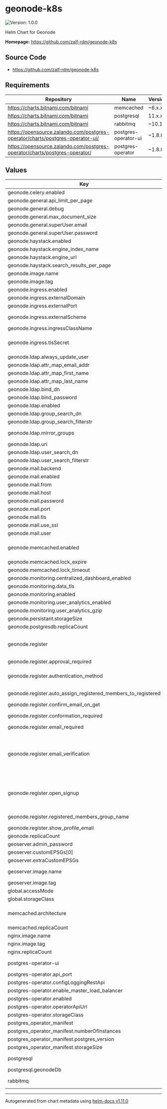 # geonode-k8s

![Version: 1.0.0](https://img.shields.io/badge/Version-1.0.0-informational?style=flat-square)

Helm Chart for Geonode

**Homepage:** <https://github.com/zalf-rdm/geonode-k8s>

## Source Code

* <https://github.com/zalf-rdm/geonode-k8s>

## Requirements

| Repository | Name | Version |
|------------|------|---------|
| https://charts.bitnami.com/bitnami | memcached | ~6.x.x |
| https://charts.bitnami.com/bitnami | postgresql | 11.x.x |
| https://charts.bitnami.com/bitnami | rabbitmq | ~10.1.7 |
| https://opensource.zalando.com/postgres-operator/charts/postgres-operator-ui/ | postgres-operator-ui | ~1.8.0 |
| https://opensource.zalando.com/postgres-operator/charts/postgres-operator/ | postgres-operator | ~1.8.0 |

## Values

| Key | Type | Default | Description |
|-----|------|---------|-------------|
| geonode.celery.enabled | bool | `false` |  |
| geonode.general.api_limit_per_page | int | `1000` | to describe |
| geonode.general.debug | bool | `false` | django debug mode |
| geonode.general.max_document_size | int | `10` | max upload document size in MB |
| geonode.general.superUser.email | string | `"support@example.com"` | admin user password |
| geonode.general.superUser.password | string | `"geonode"` | admin panel password |
| geonode.haystack.enabled | bool | `false` | enable hystack |
| geonode.haystack.engine_index_name | string | `"haystack"` | hystack index name |
| geonode.haystack.engine_url | string | `"http://elasticsearch:9200/"` | hystack url |
| geonode.haystack.search_results_per_page | string | `"200"` | hystack results per page |
| geonode.image.name | string | `"zalf/geonode"` | used geonode image |
| geonode.image.tag | string | `"latest"` | tag of used geonode image |
| geonode.ingress.enabled | bool | `true` | enables external access  |
| geonode.ingress.externalDomain | string | `"geonode"` | external ingress hostname  |
| geonode.ingress.externalPort | int | `80` | external ingress port |
| geonode.ingress.externalScheme | string | `"http"` | external ingress schema. if set to https ingress tls is used. Loading tls certificate via tls-secret options Available options: (http|https) |
| geonode.ingress.ingressClassName | string | `nil` | define kubernetes ingress class for geonode ingress |
| geonode.ingress.tlsSecret | string | `"geonode-tls-secret"` | tls certificate for geonode ingress https://kubernetes.io/docs/tasks/tls/managing-tls-in-a-cluster/. is used when geonode.ingress.externalScheme is set to https |
| geonode.ldap.always_update_user | bool | `true` | always update local user database from ldap |
| geonode.ldap.attr_map_email_addr | string | `"mailPrimaryAddress"` | email attribute used from ldap  |
| geonode.ldap.attr_map_first_name | string | `"givenName"` | given name attribute used from ldap |
| geonode.ldap.attr_map_last_name | string | `"sn"` | last name attribute used from ldap |
| geonode.ldap.bind_dn | string | `"CN=Users,DC=ad,DC=example,DC=com"` | ldap user bind dn |
| geonode.ldap.bind_password | string | `"password"` | ldap password |
| geonode.ldap.enabled | bool | `false` | enable ldap AUTHENTICATION_BACKENDS in DJANGO Geonode |
| geonode.ldap.group_search_dn | string | `"OU=Groups,DC=ad,DC=example,DC=com"` | ldap group search dn |
| geonode.ldap.group_search_filterstr | string | `"(objectClass=group)"` | ldap group filterstr |
| geonode.ldap.mirror_groups | bool | `true` | Mirror groups with ldap (see https://docs.geonode.org/en/master/advanced/contrib/index.html) |
| geonode.ldap.uri | string | `"ldap://example.com"` | ldap uri |
| geonode.ldap.user_search_dn | string | `"OU=User,DC=ad,DC=example,DC=com"` | ldap user search dn |
| geonode.ldap.user_search_filterstr | string | `"(sAMAccountName=%(user)s)"` | ldap user filterstr |
| geonode.mail.backend | string | `"django.core.mail.backends.smtp.EmailBackend"` | set mail backend in geonode settings |
| geonode.mail.enabled | bool | `false` | enables mail configuration for geonode |
| geonode.mail.from | string | `"changeme@web.de"` | define from mail-addr  |
| geonode.mail.host | string | `"smtp.gmail.com"` | set mail host for genode mail |
| geonode.mail.password | string | `"changeme"` | set password for mailuser in geonode |
| geonode.mail.port | string | `"587"` | mail port fo geonode mail |
| geonode.mail.tls | bool | `true` | activate tls for geonode mail (only tls or ssl can be true not both) |
| geonode.mail.use_ssl | bool | `false` | enable ssl for geonode mail (only tls or ssl can be true not both) |
| geonode.mail.user | string | `"changeme"` | define mail user to send mails from |
| geonode.memcached.enabled | bool | `false` | enable memcache, this will spawn one or more seperate memcache container(s) and configure django geonode repsectivly. Dynamic caching (see https://docs.djangoproject.com/en/4.0/topics/cache/) |
| geonode.memcached.lock_expire | string | `"3600"` | memcached lock expire time |
| geonode.memcached.lock_timeout | string | `"10"` | memcached lock timeout |
| geonode.monitoring.centralized_dashboard_enabled | bool | `false` |  |
| geonode.monitoring.data_tls | int | `365` |  |
| geonode.monitoring.enabled | bool | `false` |  |
| geonode.monitoring.user_analytics_enabled | bool | `true` |  |
| geonode.monitoring.user_analytics_gzip | bool | `true` |  |
| geonode.persistant.storageSize | string | `"2Gi"` | size of persistant geonode storage |
| geonode.postgresdb.replicaCount | int | `1` |  |
| geonode.register | object | `{"approval_required":false,"authentication_method":"user_email","auto_assign_registered_members_to_registered":true,"confirm_email_on_get":true,"conformation_required":true,"email_required":true,"email_verification":"mandatory","open_signup":true,"registered_members_group_name":null,"show_profile_email":true}` | Find docs for register values under: - https://docs.geonode.org/en/3.3.x/basic/settings/index.html  - https://github.com/pinax/django-user-accounts/blob/master/docs/settings.rst |  - https://django-allauth.readthedocs.io/en/latest/configuration.html |
| geonode.register.approval_required | bool | `false` | approve given email with registration |
| geonode.register.authentication_method | string | `"user_email"` | Specifies the login method to use – whether the user logs in by entering their username, e-mail address, or either one of both. Setting this to “email” requires email_required=True |
| geonode.register.auto_assign_registered_members_to_registered | bool | `true` | if set to True new registered user will be add to defined group in registered_members_group_name |
| geonode.register.confirm_email_on_get | bool | `true` | send confirm email on get |
| geonode.register.conformation_required | bool | `true` | If True, new user accounts will be created as inactive. The user must use the activation link to activate his account. |
| geonode.register.email_required | bool | `true` | set email as required for registration |
| geonode.register.email_verification | string | `"mandatory"` | enable email verification Determines the e-mail verification method during signup – choose one of "mandatory", "optional", or "none". Setting this to “mandatory” requires email_required to be True When set to “mandatory” the user is blocked from logging in until the email address is verified. Choose “optional” or “none” to allow logins with an unverified e-mail address. In case of “optional”, the e-mail verification mail is still sent, whereas in case of “none” no e-mail verification mails are sent. |
| geonode.register.open_signup | bool | `true` | allow user registration on geonode Default: True If True, creation of new accounts is allowed. When the signup view is called, the template account/signup.html will be displayed, usually showing a form to collect the new user data. If False, creation of new accounts is disabled. When the signup view is called, the template account/signup_closed.html will be displayed. |
| geonode.register.registered_members_group_name | string | `nil` | group name to add new registered users to, requires auto_assign_registered_members_to_registered: True.  |
| geonode.register.show_profile_email | bool | `true` | show email addr in profile view |
| geonode.replicaCount | int | `1` | number of geonode replicas (! not working properly yet) |
| geoserver.admin_password | string | `"geoserver"` | geoserver admin password |
| geoserver.customEPSGs[0] | string | `"1=PROJCS[\"TM_Rwanda\",GEOGCS[\"GCS_ITRF_2005\",DATUM[\"D_ITRF_2005\",SPHEROID[\"GRS_1980\",6378137.0,298.257222101]],PRIMEM[\"Greenwich\",0.0],UNIT[\"Degree\",0.0174532925199433]],PROJECTION[\"Transverse_Mercator\"],PARAMETER[\"False_Easting\",500000.0],PARAMETER[\"False_Northing\",5000000.0],PARAMETER[\"Central_Meridian\",30.0],PARAMETER[\"Scale_Factor\",0.9999],PARAMETER[\"Latitude_Of_Origin\",0.0],UNIT[\"Meter\",1.0]]"` |  |
| geoserver.extraCustomEPSGs | list | `[]` |  |
| geoserver.image.name | string | `"zalf/geoserver"` | geoserver image docker image (default in zalf namespace because geonode one was not up to date) |
| geoserver.image.tag | string | `"2.19.6"` | geoserver docker image tag |
| global.accessMode | string | `"ReadWriteMany"` | storage access mode used by helm dependency pvc |
| global.storageClass | string | `nil` | storageClass used by helm dependencies pvc |
| memcached.architecture | string | `"high-availability"` | memcached replica. Loadbalanaced via kubernetes. (only one entry in django settings.py) im memcached is activated under geonode.memcached.enabled this takes place |
| memcached.replicaCount | int | `1` |  |
| nginx.image.name | string | `"nginx"` | nginx docker image |
| nginx.image.tag | string | `"1.20"` | nginx docker image tag |
| nginx.replicaCount | int | `1` | nginx container replicas |
| postgres-operator-ui | object | `{"enabled":true,"envs":null,"ingress":{"enabled":false,"hosts":[{"host":"postgres-ui","paths":[""]}],"ingressClassName":"nginx"},"operatorApiUrl":"http://{{ $.Release.Name }}-postgres-operator:8080","replicaCount":1,"service":{"port":80,"type":"ClusterIP"}}` | VALUES DEFINITION: https://github.com/zalando/postgres-operator/blob/master/charts/postgres-operator-ui/values.yaml |
| postgres-operator.api_port | int | `8080` | REST API listener listens to this port |
| postgres-operator.configLoggingRestApi | string | `nil` |  |
| postgres-operator.enable_master_load_balancer | bool | `true` | ??? |
| postgres-operator.enabled | bool | `true` | enable postgres-operator (this or postgresql.enabled NOT both ) |
| postgres-operator.operatorApiUrl | string | `"http://{{ .Release.Name }}-postgres-operator:8080"` | ??? |
| postgres-operator.storageClass | string | `nil` | postgress pv storageclass |
| postgres_operator_manifest | object | `{"numberOfInstances":3,"postgres_version":13,"storageSize":"3Gi"}` | configuration for postgres operator database manifest |
| postgres_operator_manifest.numberOfInstances | int | `3` | number of database instances |
| postgres_operator_manifest.postgres_version | int | `13` | postgres version |
| postgres_operator_manifest.storageSize | string | `"3Gi"` | Database storage size |
| postgresql | object | `{"enabled":false,"geodataDb":"geonode_data","geonodeDb":"geonode","initdbScriptsSecret":"{{ .Release.Name }}-postgres-init","password":null,"postgresqlPassword":"admin"}` | VALUES DEFINITION https://github.com/bitnami/charts/blob/master/bitnami/postgresql/values.yaml |
| postgresql.geonodeDb | string | `"geonode"` | The usernames will be the same as the database names |
| rabbitmq | object | `{"auth":{"erlangCookie":"jixYBsiZ9RivaLXC02pTwGjvIo0nHtVu","password":"rabbitpassword","username":"rabbituser"},"enabled":true,"persistence":{"enabled":false},"replicaCount":1}` | VALUES DEFINITION https://github.com/bitnami/charts/blob/master/bitnami/rabbitmq/values.yaml |

----------------------------------------------
Autogenerated from chart metadata using [helm-docs v1.11.0](https://github.com/norwoodj/helm-docs/releases/v1.11.0)

